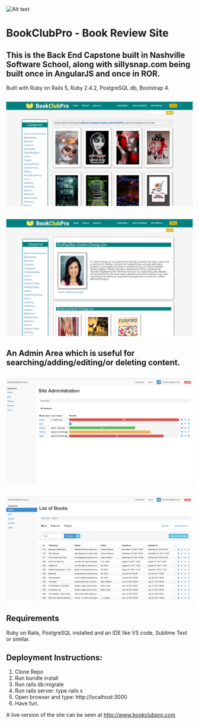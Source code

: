 ![Alt text](bookclubpro_logo.png.png?raw=true "Title")

# BookClubPro - Book Review Site 
## This is the Back End Capstone built in Nashville Software School, along with sillysnap.com being built once in AngularJS and once in ROR.

Built with Ruby on Rails 5, Ruby 2.4.2, PostgreSQL db, Bootstrap 4.


![Alt text](bookclubpro5.png?raw=true "Title")
----------------------------------------
![Alt text](bookclubpro5b.png?raw=true "Title")
----------------------------------------

## An Admin Area which is useful for searching/adding/editing/or deleting content.

![Alt text](bcpadmin1.png?raw=true "Title")
----------------------------------------
![Alt text](bcpadmin2.png?raw=true "Title")
----------------------------------------


## Requirements

Ruby on Rails, PostgreSQL installed and an IDE like VS code, Sublime Text or similar. 




## Deployment Instructions:
1. Clone Repo
2. Run bundle install
3. Run rails db:migrate
4. Run rails server: type rails s
5. Open browser and type: http://localhost:3000
6. Have fun.

A live version of the site can be seen at http://www.bookclubpro.com